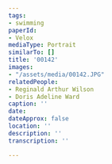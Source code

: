 ```yaml
---
tags:
- swimming
paperId:
- Velox
mediaType: Portrait
similarTo: []
title: '00142'
images:
- "/assets/media/00142.JPG"
relatedPeople:
- Reginald Arthur Wilson
- Doris Adeline Ward
caption: ''
date: 
dateApprox: false
location: ''
description: ''
transcription: ''

---
```

